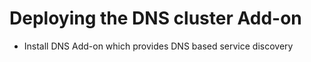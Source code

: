 # Deploying the DNS cluster Add-on

- Install DNS Add-on which provides DNS based service discovery
